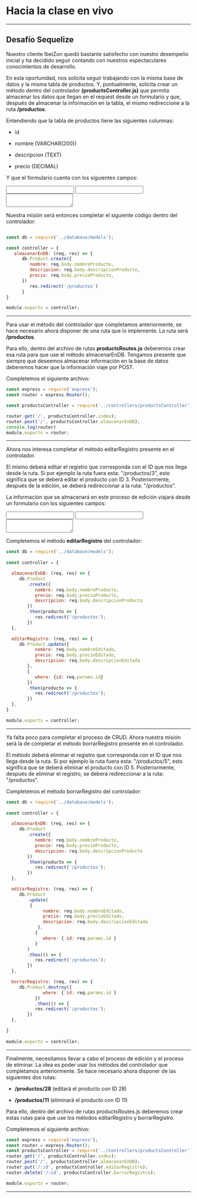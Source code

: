 # Hacia la clase en vivo

---

## Desafío Sequelize

Nuestro cliente IbeiZon quedó bastante satisfecho con nuestro desempeño inicial y ha decidido seguir contando con nuestros espectaculares conocimientos de desarrollo.

En esta oportunidad, nos solicita seguir trabajando con la misma base de datos y la misma tabla de productos. Y, puntualmente, solicita crear un método dentro del controlador **(productsController.js)** que permita almacenar los datos que llegan en el request desde un formulario y que, después de almacenar la información en la tabla, el mismo redireccione a la ruta **/productos**.

Entendiendo que la tabla de productos tiene las siguientes columnas:


- id

- nombre (VARCHAR(200))

- descripcion (TEXT)

- precio (DECIMAL)


Y que el formulario cuenta con los siguientes campos:


<input name="nombreProducto" type="text">

<input name="precioProducto" type="number">

<textarea name="descripcionProducto"></textarea>


Nuestra misión será entonces completar el siguiente código dentro del controlador:

```javascript

const db = require('../database/models');

const controller = {
   almacenarEnDB: (req, res) => {
      db.Product.create({
         nombre: req.body.nombreProducto,
         descripcion: req.body.descripcionProducto,
         precio: req.body.precioProducto,
      })
         res.redirect('/productos')
      }
}

module.exports = controller;

```
---

Para usar el método del controlador que completamos anteriormente, se hace necesario ahora disponer de una ruta que lo implemente. La ruta será **/productos**.

Para ello, dentro del archivo de rutas **productsRoutes.js** deberemos crear esa ruta para que use el método almacenarEnDB. Tengamos presente que siempre que deseemos almacenar información en la base de datos deberemos hacer que la información viaje por POST.

Completemos el siguiente archivo:

```javascript
const express = require('express');
const router = express.Router();

const productsController = require('../controllers/productsController');

router.get('/', productsController.index);
router.post('/', productsController.almacenarEnDB);
console.log(router)
module.exports = router;
```

---

Ahora nos interesa completar el método editarRegistro presente en el controlador.

El mismo deberá editar el registro que corresponda con el ID que nos llega desde la ruta. Si por ejemplo la ruta fuera esta: "/productos/3", esto significa que se deberá editar el producto con ID 3. Posteriormente, después de la edición, se deberá redireccionar a la ruta: "/productos". 

La información que se almacenará en este proceso de edición viajará desde un formulario con los siguientes campos:


<input name="nombreEditado" type="text">

<input name="precioEditado" type="number">

<textarea name="descripcionEditada"></textarea>


Completemos el método **editarRegistro** del controlador:

```javascript
const db = require('../database/models');
 
const controller = {

  almacenarEnDB: (req, res) => {
     db.Product
        .create({
           nombre: req.body.nombreProducto,
           precio: req.body.precioProducto,
           descripcion: req.body.descripcionProducto
        })
        .then(producto => {
           res.redirect('/productos');
        })
  },

  editarRegistro: (req, res) => {
     db.Product.update({
           nombre: req.body.nombreEditado,
           precio: req.body.precioEditado,
           descripcion: req.body.descripcionEditada
        },
        {
           where: {id: req.params.id}
        })
        .then(producto => {
           res.redirect('/productos');
        })
  },
}

module.exports = controller;
```

---

Ya falta poco para completar el proceso de CRUD. Ahora nuestra misión será la de completar el método borrarRegistro presente en el controlador.

El método deberá eliminar el registro que corresponda con el ID que nos llega desde la ruta. Si por ejemplo la ruta fuera esta: "/productos/5", esto significa que se deberá eliminar el producto con ID 5. Posteriormente, después de eliminar el registro, se deberá redireccionar a la ruta: "/productos". 

Completemos el método borrarRegistro del controlador:

```javascript
const db = require('../database/models');
 
const controller = {

  almacenarEnDB: (req, res) => {
     db.Product
        .create({
           nombre: req.body.nombreProducto,
           precio: req.body.precioProducto,
           descripcion: req.body.descripcionProducto
        })
        .then(producto => {
           res.redirect('/productos');
        })
  },

  editarRegistro: (req, res) => {
     db.Product
        .update(
		 {
              nombre: req.body.nombreEditado,
              precio: req.body.precioEditado,
              descripcion: req.body.descripcionEditada
            },
           {
              where: { id: req.params.id }
           }
        )
        .then(() => {
           res.redirect('/productos');
        })
  },

  borrarRegistro: (req, res) => {
     db.Product.destroy({
              where: { id: req.params.id }
           })
           .then(() => {
           res.redirect('/productos');
        })
  },

}
 
module.exports = controller;

```

---

Finalmente, necesitamos llevar a cabo el proceso de edición y el proceso de eliminar. La idea es poder usar los métodos del controlador que completamos anteriormente. Se hace necesario ahora disponer de las siguientes dos rutas:

 - **/productos/28** (editará el producto con ID 28)

 - **/productos/11** (eliminará el producto con ID 11)

Para ello, dentro del archivo de rutas productsRoutes.js deberemos crear estas rutas para que use los métodos editarRegistro y borrarRegistro. 

Completemos el siguiente archivo:

```javascript
const express = require('express');
const router = express.Router();
const productsController = require('../controllers/productsController');
router.get('/', productsController.index);
router.post('/', productsController.almacenarEnDB);
router.put('/:id', productsController.editarRegistro);
router.delete('/:id', productsController.borrarRegistro);

module.exports = router;

```

---